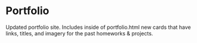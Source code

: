 # Portfolio
Updated portfolio site. Includes inside of portfolio.html new cards that have links, titles, and imagery for the past homeworks &amp; projects.
